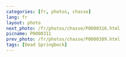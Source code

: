 ```yaml
---
categories: [fr, photos, chasse]
lang: fr
layout: photo
next_photo: /fr/photos/chasse/P0000316.html
picname: P0000311
prev_photo: /fr/photos/chasse/P0000389.html
tags: [Dead Springbock]
---
```

